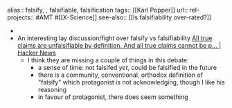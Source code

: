 alias:: falsify, , falsifiable, falsification
tags:: [[Karl Popper]]
url::
rel-projects:: #AMT #[[X-Science]]
see-also:: [[Is falsifiability over-rated?]]

-
- An interesting lay discussion/fight over falsify vs falsifiability [All true claims are unfalsifiable by definition. And all true claims cannot be p... | Hacker News](https://news.ycombinator.com/item?id=38642457)
	- I think they are missing a couple of things in this debate:
		- a sense of time: not falsifed _yet_, could be falsified in the future
		- there is a community, conventional, orthodox definition of "falsify" which protagonist is not acknowledging, though I like his reasoning
		- in favour of protagonist, there does seem something
